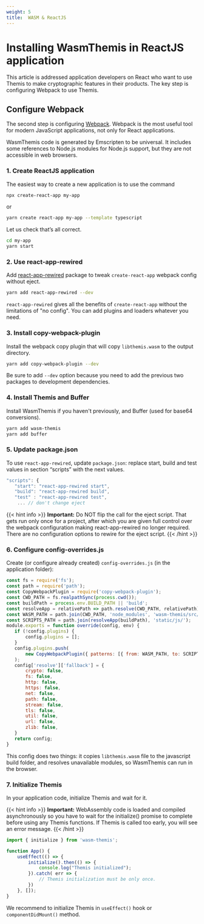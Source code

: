 ```yaml
---
weight: 5
title:  WASM & ReactJS
---
```


# Installing WasmThemis in ReactJS application

This article is addressed application developers on React who want to use Themis to make cryptographic features in their products. The key step is configuring Webpack to use Themis.

## Configure Webpack

The second step is configuring [Webpack](https://webpack.js.org/). Webpack is the most useful tool for modern JavaScript applications, not only for React applications.

WasmThemis code is generated by Emscripten to be universal. It includes some references to Node.js modules for Node.js support, but they are not accessible in web browsers.

### 1. Create ReactJS application

The easiest way to create a new application is to use the command

```bash
npx create-react-app my-app
```
or

```bash
yarn create react-app my-app --template typescript
```

Let us check that’s all correct.

```bash
cd my-app
yarn start
```

### 2. Use react-app-rewired

Add [react-app-rewired](https://www.npmjs.com/package/react-app-rewired) package to tweak `create-react-app` webpack config without eject.

```bash
yarn add react-app-rewired --dev
```

`react-app-rewired` gives all the benefits of `create-react-app` without the limitations of "no config". You can add plugins and loaders whatever you need.

### 3. Install copy-webpack-plugin

Install the webpack copy plugin that will copy `libthemis.wasm` to the output directory.

```bash
yarn add copy-webpack-plugin --dev
```

Be sure to add `--dev` option because you need to add the previous two packages to development dependencies.


### 4. Install Themis and Buffer

Install WasmThemis if you haven't previously, and Buffer (used for base64 conversions).


```bash
yarn add wasm-themis
yarn add buffer
```

### 5. Update package.json

To use `react-app-rewired`, update `package.json`: replace start, build and test values in section “scripts” with the next values.

```js
"scripts": {
   "start": "react-app-rewired start",
   "build": "react-app-rewired build",
   "test" : "react-app-rewired test",
    ... // don't change eject
```

{{< hint info >}}
**Important:**
Do NOT flip the call for the eject script. That gets run only once for a project, after which you are given full control over the webpack configuration making react-app-rewired no longer required. There are no configuration options to rewire for the eject script.
{{< /hint >}}

### 6. Configure config-overrides.js

Create (or configure already created) `config-overrides.js` (in the application folder):

```js
const fs = require('fs');
const path = require('path');
const CopyWebpackPlugin = require('copy-webpack-plugin');
const CWD_PATH = fs.realpathSync(process.cwd());
const buildPath = process.env.BUILD_PATH || 'build';
const resolveApp = relativePath => path.resolve(CWD_PATH, relativePath);
const WASM_PATH = path.join(CWD_PATH, 'node_modules', 'wasm-themis/src/libthemis.wasm');
const SCRIPTS_PATH = path.join(resolveApp(buildPath), 'static/js/');
module.exports = function override(config, env) {
   if (!config.plugins) {
       config.plugins = [];
   }
   config.plugins.push(
       new CopyWebpackPlugin({ patterns: [{ from: WASM_PATH, to: SCRIPTS_PATH }] })
   );
   config['resolve']['fallback'] = {
       crypto: false,
       fs: false,
       http: false,
       https: false,
       net: false,
       path: false,
       stream: false,
       tls: false,
       util: false,
       url: false,
       zlib: false,
   }
   return config;
}
```

This config does two things: it copies `libthemis.wasm` file to the javascript build folder, and resolves unavailable modules, so WasmThemis can run in the browser.


### 7. Initialize Themis

In your application code, initialize Themis and wait for it.

{{< hint info >}}
**Important:**
WebAssembly code is loaded and compiled asynchronously so you have to wait for the initialize() promise to complete before using any Themis functions. If Themis is called too early, you will see an error message.
{{< /hint >}}


```js
import { initialize } from 'wasm-themis';

function App() {
    useEffect(() => {
        initialize().then(() => {
            console.log("Themis initialized");
        }).catch( err => {
            // Themis initialization must be only once.
        })
    }, []);
}
```

We recommend to initialize Themis in `useEffect()` hook or `componentDidMount()` method.
